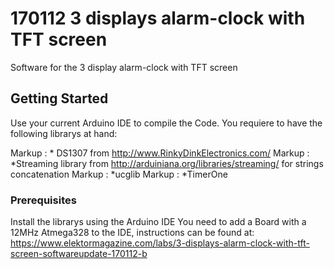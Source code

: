 # 170112 3 displays alarm-clock with TFT screen

Software for the 3 display alarm-clock with TFT screen

## Getting Started

Use your current Arduino IDE to compile the Code. 
You requiere to have the following librarys at hand:

Markup : * DS1307  from http://www.RinkyDinkElectronics.com/
Markup : *Streaming library from http://arduiniana.org/libraries/streaming/ for strings concatenation
Markup : *ucglib 
Markup : *TimerOne 

### Prerequisites

Install the librarys using the Arduino IDE
You need to add a Board with a 12MHz Atmega328 to the IDE, instructions can be found at:
 https://www.elektormagazine.com/labs/3-displays-alarm-clock-with-tft-screen-softwareupdate-170112-b


